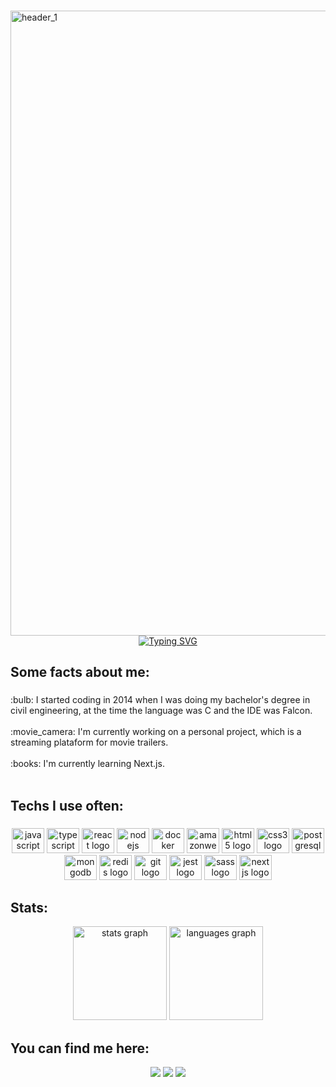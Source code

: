 ###

<img width="1000" alt="header_1" src="https://user-images.githubusercontent.com/99501431/209255979-ec22d6b7-6b32-4903-80da-71fd0490437d.png">
<div align="center">
<a href="https://git.io/typing-svg"><img src="https://readme-typing-svg.demolab.com?font=Fira+Code&size=30&duration=2000&pause=1000&center=true&vCenter=true&width=435&lines=Hi%2C+I'm+Weiller+Carvalho;Software+Engineer;NodeJS+by+Work;React+by+Hobby" alt="Typing SVG" /></a>
</div>

###

###


###

<h2 align="left">Some facts about me:</h2>

###

<p align="left">:bulb: I started coding in 2014 when I was doing my bachelor's degree in civil engineering, at the time the language was C and the IDE was Falcon.<br><br>:movie_camera: I'm currently working on a personal project, which is a streaming plataform for movie trailers.<br><br>:books: I'm currently learning Next.js.<br><br>


<h2 align="left">Techs I use often:</h2>

###

<div align="center">
  <img src="https://cdn.jsdelivr.net/gh/devicons/devicon/icons/javascript/javascript-original.svg" height="40" width="52" alt="javascript logo"  />
  <img src="https://cdn.jsdelivr.net/gh/devicons/devicon/icons/typescript/typescript-original.svg" height="40" width="52" alt="typescript logo"  />
  <img src="https://cdn.jsdelivr.net/gh/devicons/devicon/icons/react/react-original.svg" height="40" width="52" alt="react logo"  />
  <img src="https://cdn.jsdelivr.net/gh/devicons/devicon/icons/nodejs/nodejs-original.svg" height="40" width="52" alt="nodejs logo"  />
  <img src="https://cdn.jsdelivr.net/gh/devicons/devicon/icons/docker/docker-original.svg" height="40" width="52" alt="docker logo"  />
  <img src="https://cdn.jsdelivr.net/gh/devicons/devicon/icons/amazonwebservices/amazonwebservices-original.svg" height="40" width="52" alt="amazonwebservices logo"  />
  <img src="https://cdn.jsdelivr.net/gh/devicons/devicon/icons/html5/html5-original.svg" height="40" width="52" alt="html5 logo"  />
  <img src="https://cdn.jsdelivr.net/gh/devicons/devicon/icons/css3/css3-original.svg" height="40" width="52" alt="css3 logo"  />
  <img src="https://cdn.jsdelivr.net/gh/devicons/devicon/icons/postgresql/postgresql-original.svg" height="40" width="52" alt="postgresql logo"  />
  <img src="https://cdn.jsdelivr.net/gh/devicons/devicon/icons/mongodb/mongodb-original.svg" height="40" width="52" alt="mongodb logo"  />
  <img src="https://cdn.jsdelivr.net/gh/devicons/devicon/icons/redis/redis-original.svg" height="40" width="52" alt="redis logo"  />
  <img src="https://cdn.jsdelivr.net/gh/devicons/devicon/icons/git/git-original.svg" height="40" width="52" alt="git logo"  />
  <img src="https://cdn.jsdelivr.net/gh/devicons/devicon/icons/jest/jest-plain.svg" height="40" width="52" alt="jest logo"  />
  <img src="https://cdn.jsdelivr.net/gh/devicons/devicon/icons/sass/sass-original.svg" height="40" width="52" alt="sass logo"  />
  <img src="https://cdn.jsdelivr.net/gh/devicons/devicon/icons/nextjs/nextjs-original.svg" height="40" width="52" alt="nextjs logo"  />
</div>

###

<h2 align="left">Stats:</h2>

<div align="center">
  <img src="https://github-readme-stats-sigma-five.vercel.app/api?hide_title=false&hide_rank=false&show_icons=true&include_all_commits=true&count_private=true&disable_animations=false&theme=dracula&locale=en&hide_border=false&username=weillercarvalho" height="150" alt="stats graph"  />
  <img src="https://github-readme-stats-sigma-five.vercel.app/api/top-langs?locale=en&hide_title=false&layout=compact&card_width=320&langs_count=5&theme=dracula&hide_border=false&username=weillercarvalho" height="150" alt="languages graph"  />
</div>

<h2 align="left">You can find me here:</h2>

<div align="center">
  
  <a href="https://www.linkedin.com/in/weillercarvalho/" target="_blank"><img src="https://img.shields.io/badge/Linkedin-100000?style=for-the-badge&logo=Linkedin&logoColor=white&labelColor=C3C3C3&color=C3C3C3"></a>
  <a href="https://weillercarvalho.com/" target="_blank"><img src="https://img.shields.io/badge/WEBSITE-100000?style=for-the-badge&logo=Website&logoColor=white&labelColor=black&color=1aaba8"></a>
  <a href="https://linktr.ee/weillercarvalho" target="_blank"><img src="https://img.shields.io/badge/LINKTREE-100000?style=for-the-badge&logo=Linktree&logoColor=white&labelColor=C3C3C3&color=C3C3C3"></a> 
</div>


